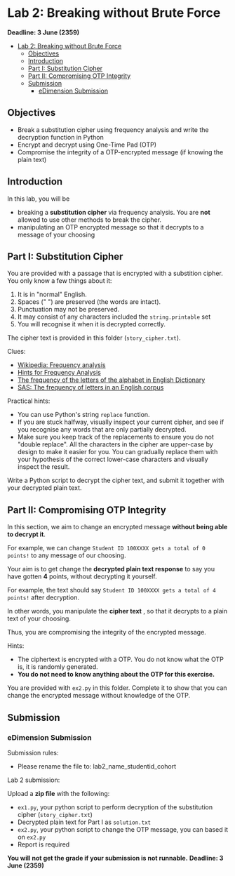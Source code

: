 # Lab 2: Breaking without Brute Force

**Deadline: 3 June (2359)**

- [Lab 2: Breaking without Brute Force](#lab-2-breaking-without-brute-force)
  - [Objectives](#objectives)
  - [Introduction](#introduction)
  - [Part I: Substitution Cipher](#part-i-substitution-cipher)
  - [Part II: Compromising OTP Integrity](#part-ii-compromising-otp-integrity)
  - [Submission](#submission)
    - [eDimension Submission](#edimension-submission)

## Objectives

* Break a substitution cipher using frequency analysis and write the decryption function in Python
* Encrypt and decrypt using One-Time Pad (OTP)
* Compromise the integrity of a OTP-encrypted message (if knowing the plain text)

## Introduction

In this lab, you will be

* breaking a **substitution cipher** via frequency analysis. You are **not** allowed to use other methods to break the cipher. 
* manipulating an OTP encrypted message so that it decrypts to a message of your choosing

## Part I: Substitution Cipher

You are provided with a passage that is encrypted with a substition cipher. You only know a few things about it:

1. It is in "normal" English.
2. Spaces (" ") are preserved (the words are intact).
3. Punctuation may not be preserved.
4. It may consist of any characters included the `string.printable` set
5. You will recognise it when it is decrypted correctly.

The cipher text is provided in this folder (`story_cipher.txt`). 

Clues:

* [Wikipedia: Frequency analysis](https://en.wikipedia.org/wiki/Frequency_analysis)
* [Hints for Frequency Analysis](http://www.thiagi.com/instructional-puzzles-original/2015/2/13/cryptograms)
* [The frequency of the letters of the alphabet in English Dictionary](https://www3.nd.edu/~busiforc/handouts/cryptography/letterfrequencies.html)
* [SAS: The frequency of letters in an English corpus](https://blogs.sas.com/content/iml/2014/09/19/frequency-of-letters.html)

Practical hints:

* You can use Python's string `replace` function.
* If you are stuck halfway, visually inspect your current cipher, and see if you recognise any words that are only partially decrypted.
* Make sure you keep track of the replacements to ensure you do not "double replace". All the characters in the cipher are upper-case by design to make it easier for you. You can gradually replace them with your hypothesis of the correct lower-case characters and visually inspect the result.

Write a Python script to decrypt the cipher text, and submit it together with your decrypted plain text.

## Part II: Compromising OTP Integrity

In this section, we aim to change an encrypted message **without being able to decrypt it**. 

For example, we can change `Student ID 100XXXX gets a total of 0 points!` to any message of our choosing.

Your aim is to get change the **decrypted plain text response** to say you have gotten **4** points, without decrypting it yourself. 

For example, the text should say `Student ID 100XXXX gets a total of 4 points!` after decryption.

In other words, you manipulate the **cipher text** , so that it decrypts to a plain text of your choosing.

Thus, you are compromising the integrity of the encrypted message. 

Hints:

* The ciphertext is encrypted with a OTP. You do not know what the OTP is, it is randomly generated. 
* **You do not need to know anything about the OTP for this exercise.**

You are provided with `ex2.py` in this folder. Complete it to show that you can change the encrypted message without knowledge of the OTP.

## Submission

### eDimension Submission

Submission rules:

* Please rename the file to: lab2_name_studentid_cohort

Lab 2 submission:

Upload a **zip file** with the following:

* `ex1.py`, your python script to perform decryption of the substitution cipher (`story_cipher.txt`)
* Decrypted plain text for Part I as `solution.txt`
* `ex2.py`, your python script to change the OTP message, you can based it on `ex2.py`
* Report is required

**You will not get the grade if your submission is not runnable.**
**Deadline: 3 June (2359)**

